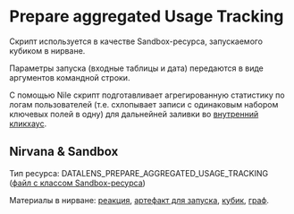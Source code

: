 # Prepare aggregated Usage Tracking

Скрипт используется в качестве Sandbox-ресурса, запускаемого кубиком в нирване.

Параметры запуска (входные таблицы и дата) передаются в виде аргументов командной строки.

С помощью Nile скрипт подготавливает агрегированную статистику по логам пользователей (т.е. схлопывает записи с одинаковым набором ключевых полей в одну) для дальнейней заливки во [внутренний кликхаус](https://yc.yandex-team.ru/folders/foohfkkb5s0vc4a9ui3g/managed-clickhouse/cluster/7ce87c2f-0701-4a5c-989a-d4faf6220c77/view).

## Nirvana & Sandbox

Тип ресурса: DATALENS_PREPARE_AGGREGATED_USAGE_TRACKING ([файл с классом Sandbox-ресурса](https://arcanum.yandex-team.ru/arc_vcs/sandbox/projects/datalens/resources/__init__.py))

Материалы в нирване: [реакция](https://nirvana.yandex-team.ru/browse?selected=13590733), [артефакт для запуска](https://nirvana.yandex-team.ru/browse?selected=13590721), [кубик](https://nirvana.yandex-team.ru/operation/75a4f942-4721-4e6a-bfb5-2376d9c6586d), [граф](https://nirvana.yandex-team.ru/flow/e70d1aa9-45ac-4004-9212-618508ceb750/5f52b635-5e15-4760-bea9-7832fade23e1/graph).
